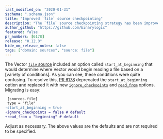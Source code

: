 ```yaml
---
last_modified_on: "2020-01-31"
$schema: ".schema.json"
title: "Improved `file` source checkpointing"
description: "The `file` source checkpointing strategy has been improved to solve surprising edge cases."
author_github: "https://github.com/binarylogic"
featured: false
pr_numbers: [6178]
release: "0.12.0"
hide_on_release_notes: false
tags: ["domain: sources", "source: file"]
---
```


The Vector [`file` source][file_source] included an option called `start_at_beginning` that would determine where
Vector would begin reading a file based on a [variety of conditions]. As you can see, these conditions were quite
confusing. To resolve this, [PR 6178][pr_6178] deprecated the `start_at_beginning` option and replaced it with new
[`ignore_checkpoints`][ignore_checkpoints] and [`read_from`][read_from] options. Migrating is easy:

```diff
 [sources.file]
 type = "file"
-start_at_beginning = true
+ignore_checkpoints = false # default
+read_from = "beginning" # default
```

Adjust as necessary. The above values are the defaults and are not required to be specified.

[file_source]: /docs/reference/configuration/sources/file/
[ignore_checkpoints]: /docs/reference/configuration/sources/file/#ignore_checkpoints
[pr_6178]: https://github.com/timberio/vector/pull/6178
[read_from]: /docs/reference/configuration/sources/file/#read_from
